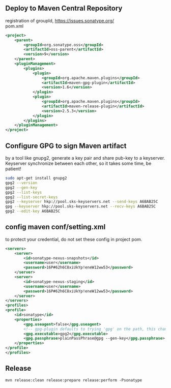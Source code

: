 Deploy to Maven Central Repository
----------------------------------
registration of groupId, https://issues.sonatype.org/   
pom.xml 
```xml
<project>
    <parent>
        <groupId>org.sonatype.oss</groupId>
        <artifactId>oss-parent</artifactId>
        <version>9</version>
    </parent>
    <pluginManagement>
        <plugins>
            <plugin>
                <groupId>org.apache.maven.plugins</groupId>
                <artifactId>maven-gpg-plugin</artifactId>
                <version>1.6</version>
            </plugin>
            <plugin>
                <groupId>org.apache.maven.plugins</groupId>
                <artifactId>maven-release-plugin</artifactId>
                <version>2.5.3</version>
            </plugin>
        </plugins>
    </pluginManagement>
</project>
```
Configure GPG to sign Maven artifact 
------------------------------------
by a tool like gnupg2, generate a key pair and share pub-key to a keyserver.    
Keyserver synchronize between each other, so it takes some time, be patient!
```bash
sudo apt-get install gnupg2
gpg2 --version
gpg2 --gen-key 
gpg2 --list-keys
gpg2 --list-secret-keys
gpg2 --keyserver hkp://pool.sks-keyservers.net --send-keys A6BAB25C     #A6BAB25C is pubkeyId
gpg --keyserver hkp://pool.sks-keyservers.net --recv-keys A6BAB25C
gpg2 --edit-key A6BAB25C
```
config maven conf/setting.xml
-----------------------------
to protect your credential, do not set these config in project pom.
```xml
<servers>
    <server>
        <id>sonatype-nexus-snapshots</id>
        <username>user</username>
        <password>16P#62h6C8xiUkYp!eneW12ww53</password>
    </server>
    <server>
        <id>sonatype-nexus-staging</id>
        <username>user</username>
        <password>16P#62h6C8xiUkYp!eneW12ww53</password>
    </server>
</servers>
<profiles>
<profile>
    <id>sonatype</id>
    <properties>
        <gpg.useagent>false</gpg.useagent>
        <!-- gpg-plugin defaults to trying 'gpg' on the path, this changes that to 'gpg2' instead -->
        <gpg.executable>gpg2</gpg.executable>
        <gpg.passphrase>plainPassPhrase@gpg --gen-key</gpg.passphrase>
    </properties>
</profile>
</profiles>
```
Release
-------
`mvn release:clean release:prepare release:perform -Psonatype`


